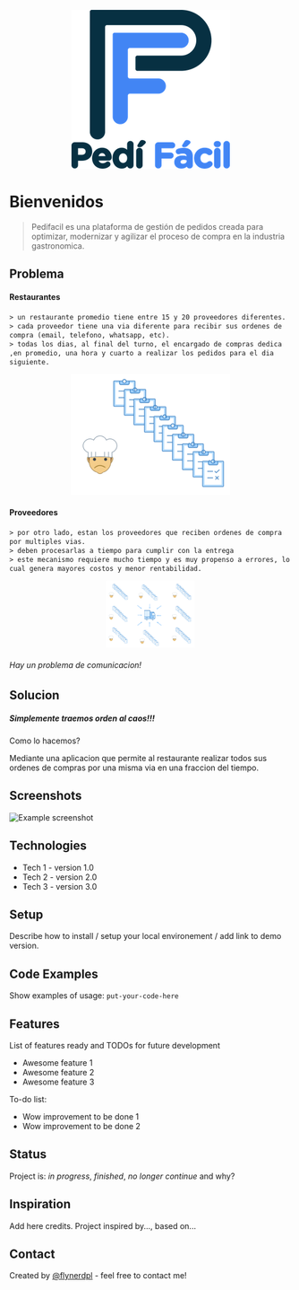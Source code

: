 
<p align="center">
  <img src="assets/logoPediFacil_README.png">
</p>

# Bienvenidos
> Pedifacil es una plataforma de gestión de pedidos creada para optimizar, modernizar y agilizar el proceso de compra en la industria gastronomica.

## Problema

#### Restaurantes

    > un restaurante promedio tiene entre 15 y 20 proveedores diferentes.
    > cada proveedor tiene una via diferente para recibir sus ordenes de compra (email, telefono, whatsapp, etc).
    > todas los dias, al final del turno, el encargado de compras dedica ,en promedio, una hora y cuarto a realizar los pedidos para el dia siguiente.

<div style="text-align:center"><img src="assets/img_chefOrder_README.png" /></div>

#### Proveedores

    > por otro lado, estan los proveedores que reciben ordenes de compra por multiples vias.
    > deben procesarlas a tiempo para cumplir con la entrega
    > este mecanismo requiere mucho tiempo y es muy propenso a errores, lo cual genera mayores costos y menor rentabilidad.

<p align="center">
  <img width="158" height="120" src="assets/img_supplierProcess_README.png">
</p>


###### Hay un problema de comunicacion!

## Solucion

##### Simplemente traemos orden al caos!!!

Como lo hacemos?

Mediante una aplicacion que permite al restaurante realizar todos sus ordenes de compras por una misma via en una fraccion del tiempo.


## Screenshots
![Example screenshot](./img/logoPediFacil.png)

## Technologies
* Tech 1 - version 1.0
* Tech 2 - version 2.0
* Tech 3 - version 3.0

## Setup
Describe how to install / setup your local environement / add link to demo version.

## Code Examples
Show examples of usage:
`put-your-code-here`

## Features
List of features ready and TODOs for future development
* Awesome feature 1
* Awesome feature 2
* Awesome feature 3

To-do list:
* Wow improvement to be done 1
* Wow improvement to be done 2

## Status
Project is: _in progress_, _finished_, _no longer continue_ and why?

## Inspiration
Add here credits. Project inspired by..., based on...

## Contact
Created by [@flynerdpl](https://www.flynerd.pl/) - feel free to contact me!

